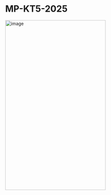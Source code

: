 # MP-KT5-2025

<img width="318" height="535" alt="image" src="https://github.com/user-attachments/assets/47f1c5c6-f937-400c-b046-d71481d0cc3c" />
